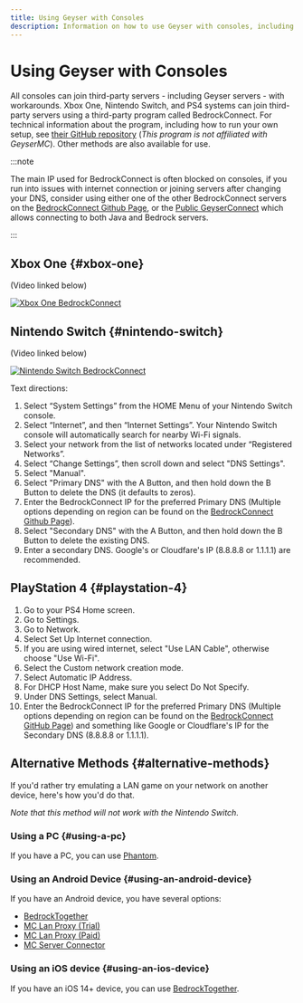```yaml
---
title: Using Geyser with Consoles
description: Information on how to use Geyser with consoles, including how to join servers on console versions of Bedrock Edition.
---
```


# Using Geyser with Consoles

All consoles can join third-party servers - including Geyser servers - with workarounds. Xbox One, Nintendo Switch, and PS4 systems can join third-party servers using a third-party program called BedrockConnect. For technical information about the program, including how to run your own setup, see [their GitHub repository](https://github.com/Pugmatt/BedrockConnect) (*This program is not affiliated with GeyserMC*). Other methods are also available for use.

<!--There is also a tool anyone can set up that allows you to connect to the server via adding a user to your friends list - [FriendConnect](https://github.com/jrcarl624/FriendConnect), and [MCXboxBroadcast](https://github.com/rtm516/MCXboxBroadcast). The latter one can even be set up as a Geyser Extension.-->

:::note

The main IP used for BedrockConnect is often blocked on consoles, 
if you run into issues with internet connection or joining servers after changing your DNS, 
consider using either one of the other BedrockConnect servers on the [BedrockConnect Github Page](https://github.com/Pugmatt/BedrockConnect), 
or the [Public GeyserConnect](https://www.geyserconnect.net) which allows connecting to both Java and Bedrock servers.

:::

## Xbox One {#xbox-one}

(Video linked below)

[![Xbox One BedrockConnect](https://img.youtube.com/vi/g8mHvasVHMs/0.jpg)](https://www.youtube.com/watch?v=g8mHvasVHMs)

## Nintendo Switch {#nintendo-switch}

(Video linked below)

[![Nintendo Switch BedrockConnect](https://img.youtube.com/vi/zalT_oR1nPM/0.jpg)](https://www.youtube.com/watch?v=zalT_oR1nPM)

Text directions:
1. Select “System Settings” from the HOME Menu of your Nintendo Switch console.
2.  Select “Internet”, and then “Internet Settings”. Your Nintendo Switch console will automatically search for nearby Wi-Fi signals.
3.  Select your network from the list of networks located under “Registered Networks”.
4.  Select “Change Settings”, then scroll down and select "DNS Settings".
5.  Select "Manual".
6.  Select "Primary DNS" with the A Button, and then hold down the B Button to delete the DNS (it defaults to zeros).
7.  Enter the BedrockConnect IP for the preferred Primary DNS (Multiple options depending on region can be found on the [BedrockConnect Github Page](https://github.com/Pugmatt/BedrockConnect)).
8.  Select "Secondary DNS" with the A Button, and then hold down the B Button to delete the existing DNS.
9.  Enter a secondary DNS. Google's or Cloudfare's IP (8.8.8.8 or 1.1.1.1) are recommended.

## PlayStation 4 {#playstation-4}

1. Go to your PS4 Home screen.
2. Go to Settings.
3. Go to Network.
4. Select Set Up Internet connection.
5. If you are using wired internet, select "Use LAN Cable", otherwise choose "Use Wi-Fi".
6. Select the Custom network creation mode.
7. Select Automatic IP Address.
8. For DHCP Host Name, make sure you select Do Not Specify.
9. Under DNS Settings, select Manual.
10. Enter the BedrockConnect IP for the preferred Primary DNS (Multiple options depending on region can be found on the [BedrockConnect GitHub Page](https://github.com/Pugmatt/BedrockConnect)) and something like Google or Cloudflare's IP for the Secondary DNS (8.8.8.8 or 1.1.1.1).

## Alternative Methods {#alternative-methods}

If you'd rather try emulating a LAN game on your network on another device, here's how you'd do that.

*Note that this method will not work with the Nintendo Switch.*

### Using a PC {#using-a-pc}
If you have a PC, you can use [Phantom](https://github.com/jhead/phantom).

### Using an Android Device {#using-an-android-device}
If you have an Android device, you have several options:
- [BedrockTogether](https://play.google.com/store/apps/details?id=pl.extollite.bedrocktogetherapp)
- [MC Lan Proxy (Trial)](https://play.google.com/store/apps/details?id=com.luzenna.mineproxydroidtrial)
- [MC Lan Proxy (Paid)](https://play.google.com/store/apps/details?id=com.luzenna.mineproxydroid)
- [MC Server Connector](https://play.google.com/store/apps/details?id=com.smokiem.mcserverconnector)

### Using an iOS device {#using-an-ios-device}
If you have an iOS 14+ device, you can use [BedrockTogether](https://apps.apple.com/app/bedrocktogether/id1534593376).
